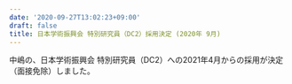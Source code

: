 ```yaml
---
date: '2020-09-27T13:02:23+09:00'
draft: false
title: 日本学術振興会 特別研究員（DC2）採用決定 (2020年 9月)
---
```


中嶋の、日本学術振興会 特別研究員（DC2）への2021年4月からの採用が決定（面接免除）しました。